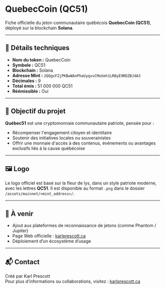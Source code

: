 # QuebecCoin (QC51)

Fiche officielle du jeton communautaire québécois **QuebecCoin (QC51)**, déployé sur la blockchain **Solana**.

---

## 🧾 Détails techniques

- **Nom du token :** QuebecCoin  
- **Symbole :** QC51  
- **Blockchain :** Solana  
- **Adresse Mint :** `2QQgvFZjPKBwWAnPhaUyqxvCMoUeh1LRByE9RDZBJdA3`  
- **Décimales :** 9  
- **Total émis :** 51 000 000 QC51  
- **Réémissible :** Oui  

---

## 🎯 Objectif du projet

**Québec51** est une cryptomonnaie communautaire patriote, pensée pour :

- Récompenser l'engagement citoyen et identitaire
- Soutenir des initiatives locales ou souverainistes
- Offrir une monnaie d'accès à des contenus, événements ou avantages exclusifs liés à la cause québécoise

---

## 🖼️ Logo

Le logo officiel est basé sur la fleur de lys, dans un style patriote moderne, avec les lettres **QC51**. Il est disponible au format `.png` dans le dossier `/assets/mainnet/<mint_address>/`.

---

## 🧠 À venir

- Ajout aux plateformes de reconnaissance de jetons (comme Phantom / Jupiter)
- Page Web officielle : [karlprescott.ca](https://karlprescott.ca)
- Déploiement d’un écosystème d’usage

---

## 📬 Contact

Créé par Karl Prescott  
Pour plus d’informations ou collaborations, visitez : [karlprescott.ca](https://karlprescott.ca)

